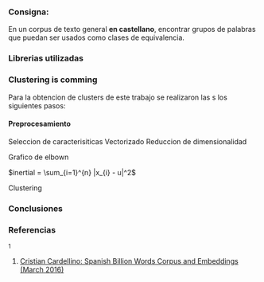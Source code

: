 ### Consigna:
En un corpus de texto general **en castellano**, encontrar grupos de palabras que puedan ser usados como clases de equivalencia.

### Librerias utilizadas

### Clustering is comming

Para la obtencion de clusters  de este trabajo se realizaron las s  los siguientes pasos:
#### Preprocesamiento
Seleccion de caracterisiticas
Vectorizado
Reduccion de dimensionalidad

Grafico de elbown

$inertial = \sum_{i=1}^{n} |x_{i}  -  u|^2$

Clustering

### Conclusiones

### Referencias
<sup>1<sup>
1. [Cristian Cardellino: Spanish Billion Words Corpus and Embeddings (March 2016)]( https://crscardellino.github.io/SBWCE/)
